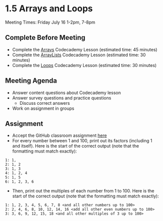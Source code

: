 # 1.5 Arrays and Loops
Meeting Times: Friday July 16 1-2pm, 7-8pm

## Complete Before Meeting
* Complete the [Arrays](https://www.codecademy.com/courses/learn-java/lessons/learn-java-arrays/) Codecademy Lesson (estimated time: 45 minutes)
* Complete the [ArrayLists](https://www.codecademy.com/courses/learn-java/lessons/learn-java-arraylists/) Codecademy Lesson (estimated time: 30 minutes)
* Complete the [Loops](https://www.codecademy.com/courses/learn-java/lessons/learn-java-loops/) Codecademy Lesson (estimated time: 30 minutes)

## Meeting Agenda
* Answer content questions about Codecademy lesson
* Answer survey questions and  practice questions
    * Discuss correct answers
* Work on assignment in groups

## Assignment
* Accept the GitHub classroom assignment [here](https://classroom.github.com/a/baosDqnm)
* For every number between 1 and 100, print out its factors (including 1 and itself).
Here is the start of the correct output (note that the formatting must match exactly):
```
1: 1,
2: 1, 2
3: 1, 3
4: 1, 2, 4
5: 1, 5
6: 1, 2, 3, 6
```
* Then, print out the multiples of each number from 1 to 100.
Here is the start of the correct output (note that the formatting must match exactly):
```
1: 1, 2, 3, 4, 5, 6, 7, 8 <and all other numbers up to 100>
2: 2, 4, 6, 8, 10, 12, 14, 16 <add all other even numbers up to 100>
3: 3, 6, 9, 12, 15, 18 <and all other multiples of 3 up to 100>
```